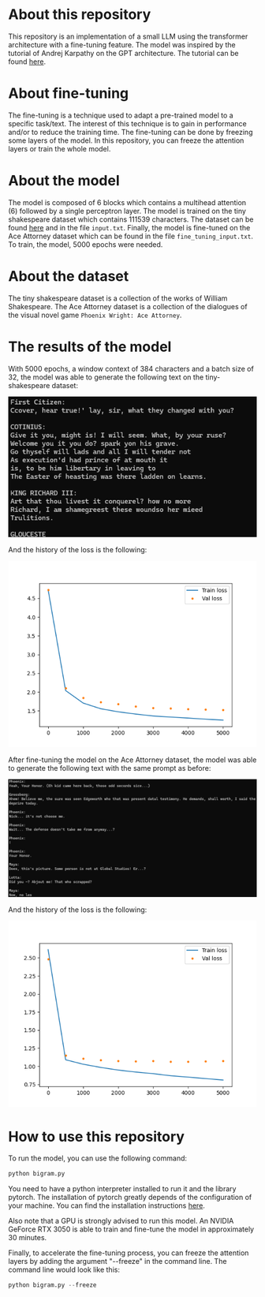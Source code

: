 # About this repository

This repository is an implementation of a small LLM using the transformer architecture with a fine-tuning feature. The model was inspired by the tutorial of Andrej Karpathy on the GPT architecture. The tutorial can be found [here](https://www.youtube.com/watch?v=kCc8FmEb1nY).

# About fine-tuning

The fine-tuning is a technique used to adapt a pre-trained model to a specific task/text. The interest of this technique is to gain in performance and/or to reduce the training time. The fine-tuning can be done by freezing some layers of the model. In this repository, you can freeze the attention layers or train the whole model.

# About the model

The model is composed of 6 blocks which contains a multihead attention (6) followed by a single perceptron layer. The model is trained on the tiny shakespeare dataset which contains 111539 characters. The dataset can be found [here](https://raw.githubusercontent.com/karpathy/char-rnn/master/data/tinyshakespeare/input.txt) and in the file ```input.txt```. Finally, the model is fine-tuned on the Ace Attorney dataset which can be found in the file ```fine_tuning_input.txt```. To train, the model, 5000 epochs were needed.

# About the dataset

The tiny shakespeare dataset is a collection of the works of William Shakespeare. The Ace Attorney dataset is a collection of the dialogues of the visual novel game ```Phoenix Wright: Ace Attorney```.

# The results of the model

With 5000 epochs, a window context of 384 characters and a batch size of 32, the model was able to generate the following text on the tiny-shakespeare dataset:

![Before_Fine_Tuning](./Before_Fine_Tuning.png)

And the history of the loss is the following:

![Loss_Before_Fine_Tuning](./bigram_loss.png)

After fine-tuning the model on the Ace Attorney dataset, the model was able to generate the following text with the same prompt as before:

![After_Fine_Tuning](./After_Fine_Tuning.png)

And the history of the loss is the following:

![Loss_After_Fine_Tuning](./bigram_loss_ft_without_freezing.png)

# How to use this repository

To run the model, you can use the following command:

```python
python bigram.py
```

You need to have a python interpreter installed to run it and the library pytorch. The installation of pytorch greatly depends of the configuration of your machine. You can find the installation instructions [here](https://pytorch.org/get-started/locally/).

Also note that a GPU is strongly advised to run this model. An NVIDIA GeForce RTX 3050 is able to train and fine-tune the model in approximately 30 minutes.

Finally, to accelerate the fine-tuning process, you can freeze the attention layers by adding the argument "--freeze" in the command line. The command line would look like this:

```python
python bigram.py --freeze
```